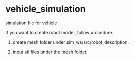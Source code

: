 
# vehicle_simulation

simulation file for vehicle

If you want to create robot model, follow procedure.

 1. create mesh folder under sim_ws/src/robot_description.

 2. input stl files under the mesh folder.
